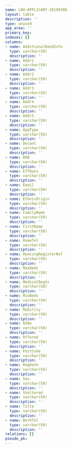 ```yaml
---
name: LBH-APPLICANT-20180308
layout: table
description: ''
type: unused
app_area: ''
primary_key: 
indexes: []
columns:
- name: AdditionalBandInfo
  type: varchar(50)
  description: ''
- name: Addr1
  type: varchar(50)
  description: ''
- name: Addr2
  type: varchar(50)
  description: ''
- name: Addr3
  type: varchar(50)
  description: ''
- name: Addr4
  type: varchar(50)
  description: ''
- name: Addr5
  type: varchar(50)
  description: ''
- name: AppType
  type: varchar(50)
  description: ''
- name: Decant
  type: varchar(50)
  description: ''
- name: DOB
  type: varchar(50)
  description: ''
- name: EffDate
  type: varchar(50)
  description: ''
- name: Email
  type: varchar(50)
  description: ''
- name: EthnicOrigin
  type: varchar(50)
  description: ''
- name: FamilyName
  type: varchar(50)
  description: ''
- name: FirstName
  type: varchar(50)
  description: ''
- name: HomeTel
  type: varchar(50)
  description: ''
- name: HousingRegisterRef
  type: varchar(50)
  description: ''
- name: MaxBeds
  type: varchar(50)
  description: ''
- name: MedicalReqts
  type: varchar(50)
  description: ''
- name: MinBeds
  type: varchar(50)
  description: ''
- name: Mobility
  type: varchar(50)
  description: ''
- name: NINo
  type: varchar(50)
  description: ''
- name: Offered
  type: varchar(50)
  description: ''
- name: PostCode
  type: varchar(50)
  description: ''
- name: RegDate
  type: varchar(50)
  description: ''
- name: Sex
  type: varchar(50)
  description: ''
- name: Sheltered
  type: varchar(50)
  description: ''
- name: Title
  type: varchar(50)
  description: ''
- name: WorkTel
  type: varchar(50)
  description: ''
relations: []
pseudo_pk: 
---
```


